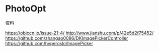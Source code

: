 # PhotoOpt


资料 

https://objccn.io/issue-21-4/
http://www.jianshu.com/p/42e5d2f75452/
https://github.com/zhangao0086/DKImagePickerController 
https://github.com/hyperoslo/ImagePicker